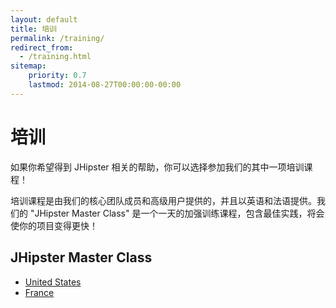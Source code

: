```yaml
---
layout: default
title: 培训
permalink: /training/
redirect_from:
  - /training.html
sitemap:
    priority: 0.7
    lastmod: 2014-08-27T00:00:00-00:00
---
```


# <i class="fa fa-graduation-cap "></i> 培训

如果你希望得到 JHipster 相关的帮助，你可以选择参加我们的其中一项培训课程！

培训课程是由我们的核心团队成员和高级用户提供的，并且以英语和法语提供。我们的 "JHipster Master Class" 是一个一天的加强训练课程，包含最佳实践，将会使你的项目变得更快！

## JHipster Master Class

*   [United States](http://www.ipponusa.com/training/jhipster-master/)
*   [France](http://www.ippon.fr/formation/jhipster-master-class/)
